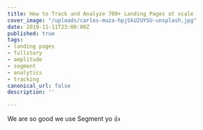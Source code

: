 ```yaml
---
title: How to Track and Analyze 700+ Landing Pages at scale
cover_image: "/uploads/carlos-muza-hpjSkU2UYSU-unsplash.jpg"
date: 2019-11-11T23:00:00Z
published: true
tags:
- landing pages
- fullstory
- amplitude
- segment
- analytics
- tracking
canonical_url: false
description: ''

---
```

We are so good we use Segment yo 👍